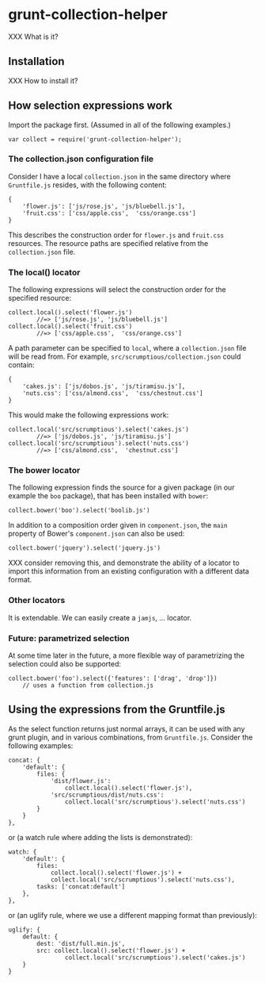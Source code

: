 

# grunt-collection-helper #

XXX What is it?


## Installation ##

XXX How to install it?


## How selection expressions work ##

Import the package first. (Assumed in all of the following examples.)

    var collect = require('grunt-collection-helper');


### The collection.json configuration file ###

Consider I have a local `collection.json` in the same directory where 
`Gruntfile.js` resides, with the following content:

    {
        'flower.js': ['js/rose.js', 'js/bluebell.js'],
        'fruit.css': ['css/apple.css',  'css/orange.css']
    }

This describes the construction order for `flower.js` and `fruit.css` resources.
The resource paths are specified relative from the `collection.json` file.


### The local() locator ###

The following expressions will select the construction order for the specified resource:

    collect.local().select('flower.js')
            //=> ['js/rose.js', 'js/bluebell.js']
    collect.local().select('fruit.css')
            //=> ['css/apple.css',  'css/orange.css']

A path parameter can be specified to `local`, where a `collection.json` file
will be read from. For example, `src/scrumptious/collection.json` could contain:

    {
        'cakes.js': ['js/dobos.js', 'js/tiramisu.js'],
        'nuts.css': ['css/almond.css',  'css/chestnut.css']
    }

This would make the following expressions work:

    collect.local('src/scrumptious').select('cakes.js')  
            //=> ['js/dobos.js', 'js/tiramisu.js']
    collect.local('src/scrumptious').select('nuts.css')
            //=> ['css/almond.css',  'chestnut.css']


### The bower locator ###

The following expression finds the source for a given package (in
our example the `boo` package), that has been
installed with `bower`:

    collect.bower('boo').select('boolib.js')

In addition to a composition order given in `component.json`,
the `main` property of Bower's `component.json` can also be used:

    collect.bower('jquery').select('jquery.js')

XXX consider removing this, and demonstrate the ability of a locator
to import this information from an existing configuration with a
different data format.


### Other locators ###

It is extendable. We can easily create a `jamjs`, ... locator.


### Future: parametrized selection ###

At some time later in the future, a more flexible way of
parametrizing the selection could also be supported:

    collect.bower('foo').select({'features': ['drag', 'drop']})
        // uses a function from collection.js


## Using the expressions from the Gruntfile.js ##

As the select function returns just normal arrays, it can be used with any
grunt plugin, and in various combinations, from `Gruntfile.js`. Consider the
following examples:

    concat: {
        'default': {
            files: {
                'dist/flower.js':
                    collect.local().select('flower.js'),
                'src/scrumptious/dist/nuts.css':
                    collect.local('src/scrumptious').select('nuts.css')
            }
        }
    },

or (a watch rule where adding the lists is demonstrated):

    watch: {
        'default': {
            files:
                collect.local().select('flower.js') +
                collect.local('src/scrumptious').select('nuts.css'),
            tasks: ['concat:default']
        },
    },

or (an uglify rule, where we use a different mapping format than previously):

    uglify: {
        default: {
            dest: 'dist/full.min.js',
            src: collect.local().select('flower.js') +
                    collect.local('src/scrumptious').select('cakes.js')
        }
    }


 


